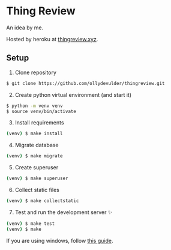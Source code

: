 # Thing Review

An idea by me.

Hosted by heroku at [thingreview.xyz](https://thingreview.xyz).

## Setup
1. Clone repository
```bash
$ git clone https://github.com/ollydevulder/thingreview.git
```

2. Create python virtual environment (and start it)
```bash
$ python -m venv venv
$ source venv/bin/activate
```

3. Install requirements
```bash
(venv) $ make install
```

4. Migrate database
```bash
(venv) $ make migrate
```

5. Create superuser
```bash
(venv) $ make superuser
```

6. Collect static files
```bash
(venv) $ make collectstatic
```

7. Test and run the development server :sparkles:
```bash
(venv) $ make test
(venv) $ make
```

If you are using windows, follow [this guide](WIN_SETUP.md).
